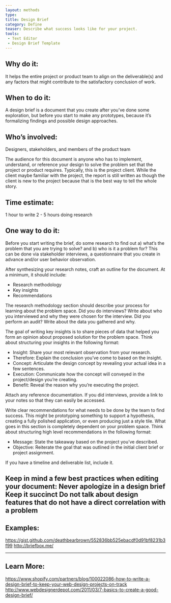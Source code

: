 ```yaml
---
layout: methods
type: 
title: Design Brief
category: Define
teaser: Describe what success looks like for your project.
tools:
 - Text Editor
 - Design Brief Template
---
```


## Why do it:

It helps the entire project or product team to align on the deliverable(s) and any factors that might contribute to the satisfactory conclusion of work. 

## When to do it:

A design brief is a document that you create after you’ve done some exploration, but before you start to make any prototypes, because it’s formalizing findings and possible design approaches. 

## Who’s involved:

Designers, stakeholders, and members of the product team

The audience for this document is anyone who has to implement, understand, or reference your design to solve the problem set that the project or product requires. Typically, this is the project client. While the client maybe familiar with the project, the report is still written as though the client is new to the project because that is the best way to tell the whole story.


## Time estimate:
1 hour to write
2 - 5 hours doing research

## One way to do it:

Before you start writing the brief, do some research to find out a) what’s the problem that you are trying to solve? and b) who is it a problem for?  This can be done via stakeholder interviews, a questionnaire that you create in advance and/or user behavior observation.

After synthesizing your research notes, craft an outline for the document. At a minimum, it should include:
-  Research methodology
-  Key insights
-  Recommendations


The research methodology section should describe your process for learning about the problem space. Did you do interviews? Write about who you interviewed and why they were chosen for the interview. Did you perform an audit? Write about the data you gathered and why.

The goal of writing key insights is to share pieces of data that helped you form an opinion about proposed solution for the problem space. Think about structuring your insights in the following format:

- Insight: Share your most relevant observation from your research.
- Therefore: Explain the conclusion you’ve come to based on the insight.
- Concept: Articulate the design concept by revealing your actual idea in a few sentences.
- Execution: Communicate how the concept will conveyed in the project/design you’re creating.
- Benefit: Reveal the reason why you’re executing the project.



Attach any reference documentation. If you did interviews, provide a link to your notes so that they can easily be accessed. 


Write clear recommendations for what needs to be done by the team to find success. This might be prototyping something to support a hypothesis, creating a fully polished application, or even producing just a style tile. What goes in this section is completely dependent on your problem space. Think about structuring high level recommendations in the following format:

- Message: State the takeaway based on the project you’ve described.
- Objective: Reiterate the goal that was outlined in the initial client brief or project assignment.
 
 If you have a timeline and deliverable list, include it. 


Keep in mind a few best practices when editing your document:
Never apologize in a design brief
Keep it succinct
Do not talk about design features that do not have a direct correlation with a problem
--- 

## Examples:
https://gist.github.com/deathbearbrown/552836bb525ebacdf0d91bf8231b3f99
http://briefbox.me/


---

## Learn More:
https://www.shopify.com/partners/blog/100022086-how-to-write-a-design-brief-to-keep-your-web-design-projects-on-track
http://www.webdesignerdepot.com/2011/03/7-basics-to-create-a-good-design-brief/


